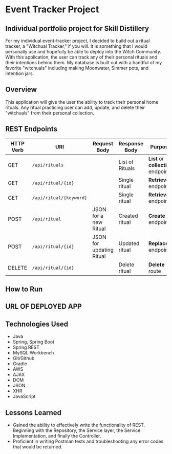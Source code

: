 # Event Tracker Project

## Individual portfolio project for Skill Distillery

For my individual event-tracker project, I decided to build out a ritual tracker, a "Witchual Tracker," if you will. It is something that I would personally use and hopefully be able to deploy into the Witch Community. With this application, the user can track any of their personal rituals and their intentions behind them. My database is built out with a handful of my favorite "witchuals" including making Moonwater, Simmer pots, and intention jars.

## Overview

This application will give the user the ability to track their personal home rituals. Any ritual practicing user can add, update, and delete their "witchuals" from their personal collection.

## REST Endpoints

| HTTP Verb | URI                      | Request Body            | Response Body  | Purpose |
|-----------|--------------------------|-------------------------|----------------|---------|
| GET       | `/api/rituals`             |                         | List of Rituals  | **List** or **collection** endpoint |
| GET       | `/api/ritual/{id}`   |                         | Single ritual    | **Retrieve** endpoint |
| GET       | `/api/ritual/{keyword}`   |                         | Single ritual    | **Retrieve** endpoint |
| POST      | `/api/ritual`             | JSON for a new Ritual     | Created ritual   | **Create** endpoint |
| POST      | `/api/ritual/{id}`        | JSON for updating Ritual  | Updated ritual   | **Replace** endpoint |
| DELETE    | `/api/ritual/{id}`        |                         | Delete ritual    | **Delete** route |

## How to Run

## URL OF DEPLOYED APP

## Technologies Used

* Java
* Spring, Spring Boot
* Spring REST
* MySQL Workbench
* Git/Github
* Gradle
* AWS
* AJAX
* DOM
* JSON
* XHR
* JavaScript
## Lessons Learned

* Gained the ability to effectively write the functionality of REST. Beginning with the Repository, the Service layer, the Service Implementation, and finally the Controller.
* Proficient in writing Postman tests and troubleshooting any error codes that would be returned.
